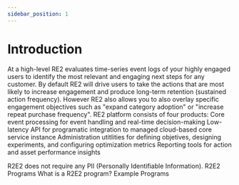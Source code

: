 ```yaml
---
sidebar_position: 1
---
```


# Introduction 

At a high-level RE2 evaluates time-series event logs of your highly engaged users to identify the most relevant and engaging next steps for any customer. By default RE2 will drive users to take the actions that are most likely to increase engagement and produce long-term retention (sustained action frequency). However RE2 also allows you to also overlay specific engagement objectives such as "expand category adoption" or "increase repeat purchase frequency".
RE2 platform consists of four products:
Core event processing for event handling and real-time decision-making
Low-latency API for programatic integration to managed cloud-based core service instance
Administration utitlities for defining objetives, designing experiments, and configuring optimization metrics
Reporting tools for action and asset performance insights


R2E2 does not require any PII (Personally Identifiable Information). 
R2E2 Programs
What is a R2E2 program?
Example Programs
